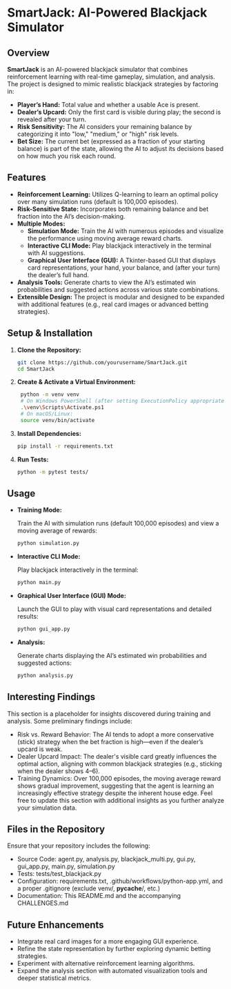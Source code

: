 # SmartJack: AI-Powered Blackjack Simulator

## Overview

**SmartJack** is an AI-powered blackjack simulator that combines reinforcement learning with real-time gameplay, simulation, and analysis. The project is designed to mimic realistic blackjack strategies by factoring in:

- **Player’s Hand:** Total value and whether a usable Ace is present.
- **Dealer’s Upcard:** Only the first card is visible during play; the second is revealed after your turn.
- **Risk Sensitivity:** The AI considers your remaining balance by categorizing it into "low," "medium," or "high" risk levels.
- **Bet Size:** The current bet (expressed as a fraction of your starting balance) is part of the state, allowing the AI to adjust its decisions based on how much you risk each round.

## Features

- **Reinforcement Learning:** Utilizes Q-learning to learn an optimal policy over many simulation runs (default is 100,000 episodes).
- **Risk-Sensitive State:** Incorporates both remaining balance and bet fraction into the AI’s decision-making.
- **Multiple Modes:**  
  - **Simulation Mode:** Train the AI with numerous episodes and visualize the performance using moving average reward charts.  
  - **Interactive CLI Mode:** Play blackjack interactively in the terminal with AI suggestions.
  - **Graphical User Interface (GUI):** A Tkinter-based GUI that displays card representations, your hand, your balance, and (after your turn) the dealer’s full hand.
- **Analysis Tools:** Generate charts to view the AI’s estimated win probabilities and suggested actions across various state combinations.
- **Extensible Design:** The project is modular and designed to be expanded with additional features (e.g., real card images or advanced betting strategies).

## Setup & Installation

1. **Clone the Repository:**

   ```bash
   git clone https://github.com/yourusername/SmartJack.git
   cd SmartJack

2. **Create & Activate a Virtual Environment:**

   ```bash
    python -m venv venv
    # On Windows PowerShell (after setting ExecutionPolicy appropriately):
    .\venv\Scripts\Activate.ps1
    # On macOS/Linux:
    source venv/bin/activate

3. **Install Dependencies:**

    ```bash
    pip install -r requirements.txt
    
4. **Run Tests:**

    ```bash
    python -m pytest tests/

## Usage

- **Training Mode:**
  
  Train the AI with simulation runs (default 100,000 episodes) and view a moving average of rewards:

    ```bash
    python simulation.py

- **Interactive CLI Mode:**
  
  Play blackjack interactively in the terminal:

    ```bash
    python main.py

- **Graphical User Interface (GUI) Mode:**
  
  Launch the GUI to play with visual card representations and detailed results:

    ```bash
    python gui_app.py

- **Analysis:**
  
  Generate charts displaying the AI’s estimated win probabilities and suggested actions:

    ```bash
    python analysis.py

## Interesting Findings

This section is a placeholder for insights discovered during training and analysis. Some preliminary findings include:

- Risk vs. Reward Behavior:
The AI tends to adopt a more conservative (stick) strategy when the bet fraction is high—even if the dealer’s upcard is weak.
- Dealer Upcard Impact:
The dealer's visible card greatly influences the optimal action, aligning with common blackjack strategies (e.g., sticking when the dealer shows 4–6).
- Training Dynamics:
Over 100,000 episodes, the moving average reward shows gradual improvement, suggesting that the agent is learning an increasingly effective strategy despite the inherent house edge.
Feel free to update this section with additional insights as you further analyze your simulation data.

## Files in the Repository

Ensure that your repository includes the following:

- Source Code: agent.py, analysis.py, blackjack_multi.py, gui.py, gui_app.py, main.py, simulation.py
- Tests: tests/test_blackjack.py
- Configuration: requirements.txt, .github/workflows/python-app.yml, and a proper .gitignore (exclude venv/, __pycache__/, etc.)
- Documentation: This README.md and the accompanying CHALLENGES.md

## Future Enhancements

- Integrate real card images for a more engaging GUI experience.
- Refine the state representation by further exploring dynamic betting strategies.
- Experiment with alternative reinforcement learning algorithms.
- Expand the analysis section with automated visualization tools and deeper statistical metrics.

